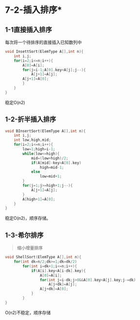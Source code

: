 # 7-2-插入排序\*

## 1-1直接插入排序

每次将一个待排序的直接插入已知数列中

```c
void InsettSort(ElemType A[],int n){
    int i,j;
    for(i=2;i<=n;i++){
        A[0]=A[i];
        for(j=i-1;A[0].key<A[j];j--){
            A[j+1]=A[j];
        A[j+1]=A[0];
        }
    }
}
```

稳定O\(n2\)

## 1-2-折半插入排序

```c
void BInsertSort(ElemType A[],int n){
    int i,j;
    int low,high,mid;
    for(i=2;i<=n;i++){
        low=1;high=i-1;
        while(low<=high){
            mid=(low+high)/2;
            if(A[mid]-key>A[0].key)
                high=mid-1;
            else
                low=mid+1;
        }
        for(j=1;j>=high+1;j--){
            A[j+1]=A[j];  
        }
        A[high+1]=A[0];
    }
}
```



稳定O\(n2\)，顺序存储。

## 1-3-希尔排序

> 缩小增量排序

```c
void ShellSort(ElemType A[],int n){
    for(int dk=n/2;dk>=1;dk=dk/2)
        for(int i=dk+1;i<=n;i++){
            if(A[i].key<A[i-dk].key){
                A[0]=A[i];
                for(int j=i-dk;j>0&&A[0].key<A[j].key;j-=dk)
                    A[j+dk]=A[j];
                A[j+dk]=A[0];
            }
        }
}
```

O\(n2\)不稳定，顺序存储

